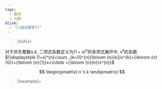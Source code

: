```yaml
---
tags:
  - 数学
  - 代数
dlink:
  - "[[组合数学]]"
---
```

>[!info]+


对于非负整数$n$,$k$, 二项式系数定义为$(1+x)^n$的多项式展开中, $x^k$的系数
${\displaystyle (1+x)^{n}=\sum _{k=0}^{n}{\binom {n}{k}}x^{k}={\binom {n}{0}}+{\binom {n}{1}}x+\cdots +{\binom {n}{n}}x^{n}}$


$$
\begin{pmatrix}
n \\
k
\end{pmatrix}
$$


>[!example]+

